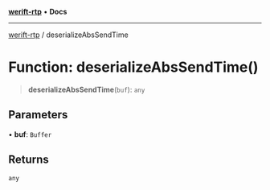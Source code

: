 [**werift-rtp**](../README.md) • **Docs**

***

[werift-rtp](../globals.md) / deserializeAbsSendTime

# Function: deserializeAbsSendTime()

> **deserializeAbsSendTime**(`buf`): `any`

## Parameters

• **buf**: `Buffer`

## Returns

`any`

